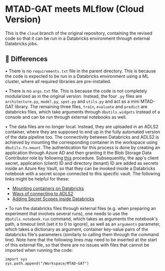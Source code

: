 # MTAD-GAT meets MLflow (Cloud Version)

This is the `cloud` branch of the original repository, containing the revised code so that it can be run in a Databricks environment through external Databricks jobs.

## 📌 Differences

• There is no `requirements.txt` file in the parent directory. This is because the code is expected to be run in a Databricks environment using a ML cluster, where all required libraries are pre-installed.

• There is no `args.txt` file. This is because the code is not completely modularized as in the original version. Instead, the four `.py` files are `architecture.py`, `model.py`, `spot.py` and `utils.py` and act as a mini MTAD-GAT library. The remaining three files, `train`, `evaluate` and `predict` are databricks files, which take arguments through `dbutils.widgets` instead of a console and can be run through external notebooks as well.

• The data files are no longer local. Instead, they are uploaded in an ADLS2 container, where they are supposed to end up in the fully automated version of the data pipeline too. The connectivity between Databricks and ADLS2 is achieved by mounting the corresponding container in the workspace using `dbutils.fs.mount`. The authentication for this process is done by creating an application through Azure AD and then granting it the Blob Storage Data Contributor role by following [this](https://learn.microsoft.com/en-us/azure/databricks/storage/aad-storage-service-principal) procedure. Subsequenltly, the app's client secret, application (client) ID and directory (tenant) ID are added as secrets inside an Azure Key Vault, so that they can be invoked inside a Databricks notebook with a secret scope connected to this specific vault. The following links might be helpful for these:

- [Mounting containers on Databricks](https://learn.microsoft.com/en-us/azure/databricks/dbfs/mounts)
- [Ways of connecting to ADLS2](https://learn.microsoft.com/en-us/azure/databricks/storage/azure-storage)
- [Adding Secret Scopes inside Databricks](https://learn.microsoft.com/en-us/azure/databricks/security/secrets/secret-scopes)

• To run the databricks files through external files (e.g. when preparing an experiment that involves several runs), one needs to use the `dbutils.notebook.run` command, which takes as arguments the notebook's path, a timeout limit (set it to 0 to ignore), as well as an `arguments` parameter, which takes a dictionary as argument, container key-value pairs of the databricks file's parameters (similarly to calling them through the command line). Note here that the following lines may need to be inserted at the start of this external file, so that there are no issues with files that cannot be imported when running the code:

```
import sys
sys.path.append("/Workspace/MTAD-GAT")
```

